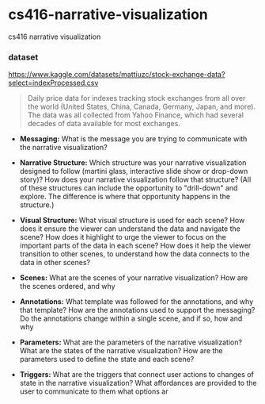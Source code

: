 # cs416-narrative-visualization

cs416 narrative visualization

### dataset

<https://www.kaggle.com/datasets/mattiuzc/stock-exchange-data?select=indexProcessed.csv>

>Daily price data for indexes tracking stock exchanges from all over the world (United States, China, Canada, Germany, Japan, and more). The data was all collected from Yahoo Finance, which had several decades of data available for most exchanges.

- **Messaging:** What is the message you are trying to communicate with the narrative visualization?

- **Narrative Structure:** Which structure was your narrative visualization designed to follow (martini glass, interactive slide show or drop-down story)? How does your narrative visualization follow that structure? (All of these structures can include the opportunity to "drill-down" and explore. The difference is where that opportunity happens in the structure.)

- **Visual Structure:** What visual structure is used for each scene? How does it ensure the viewer can understand the data and navigate the scene? How does it highlight to urge the viewer to focus on the important parts of the data in each scene? How does it help the viewer transition to other scenes, to understand how the data connects to the data in other scenes?

- **Scenes:** What are the scenes of your narrative visualization? How are the scenes ordered, and why

- **Annotations:** What template was followed for the annotations, and why that template? How are the annotations used to support the messaging? Do the annotations change within a single scene, and if so, how and why

- **Parameters:** What are the parameters of the narrative visualization? What are the states of the narrative visualization? How are the parameters used to define the state and each scene?

- **Triggers:** What are the triggers that connect user actions to changes of state in the narrative visualization? What affordances are provided to the user to communicate to them what options ar
